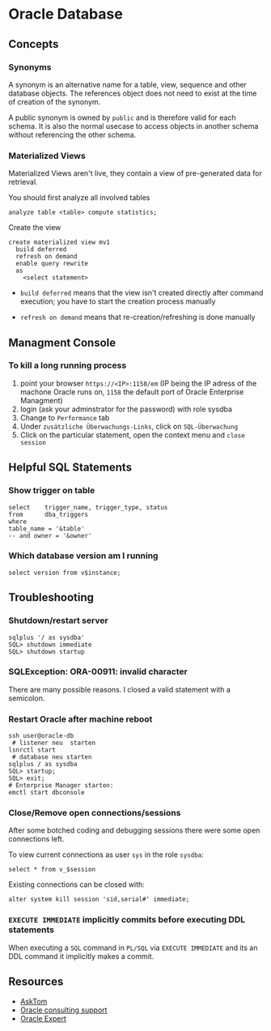 # Oracle Database #

## Concepts ##

### Synonyms ###

A synonym is an alternative name for a table, view, sequence and other database objects. The references object does not need to exist at the time of creation of the synonym.

A public synonym is owned by `public` and is therefore valid for each schema. It is also the normal usecase to access objects in another schema without referencing the other schema.

### Materialized Views ###

Materialized Views aren't live, they contain a view of pre-generated data for retrieval.

You should first analyze all involved tables

	analyze table <table> compute statistics;

Create the view

	create materialized view mv1
	  build deferred
	  refresh on demand
	  enable query rewrite
	  as
		<select statement>

- `build deferred` means that the view isn't created directly after command execution; you have to start the creation process manually

- `refresh on demand` means that re-creation/refreshing is done manually

## Managment Console ##

### To kill a long running process ###

1. point your browser `https://<IP>:1158/em` (IP being the IP adress of the machone Oracle runs on, `1158` the default port of Oracle Enterprise Managment)
2. login (ask your adminstrator for the password) with role sysdba
3. Change to `Performance` tab
4. Under `zusätzliche Überwachungs-Links`, click on `SQL-Überwachung`
5. Click on the particular statement, open the context menu and `close session`

## Helpful SQL Statements ##

### Show trigger on table ###

	select    trigger_name,	trigger_type, status
	from      dba_triggers
	where
	table_name = '&table'
	-- and owner = '&owner'

### Which database version am I running ###

	select version from v$instance;

## Troubleshooting ##

### Shutdown/restart server ###

	sqlplus '/ as sysdba'
	SQL> shutdown immediate
	SQL> shutdown startup

### SQLException: ORA-00911: invalid character ###

There are many possible reasons. I closed a valid statement with a semicolon.

###  Restart Oracle after machine reboot ###

	ssh user@oracle-db
	 # listener neu	 starten
	lsnrctl start
	 # database neu starten
	sqlplus / as sysdba
	SQL> startup;
	SQL> exit;
	# Enterprise Manager starten:
	emctl start dbconsole

### Close/Remove open connections/sessions ###

After some botched coding and debugging sessions there were some open connections left.

To view current connections as user `sys` in the role `sysdba`:

	select * from v_$session

Existing connections can be closed with:

	alter system kill session 'sid,serial#' immediate;

### `EXECUTE IMMEDIATE` implicitly commits before executing DDL statements ###

When executing a `SQL` command in `PL/SQL` via `EXECUTE IMMEDIATE` and its an DDL command it implicitly makes a commit.

## Resources ##

- [AskTom](http://asktom.oracle.com)
- [Oracle consulting support](http://dba-oracle.com/)
- [Oracle Expert](http://hoopercharles.wordpress.com/)

